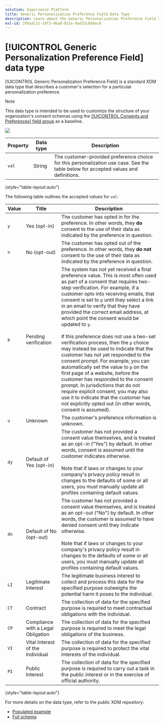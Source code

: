 ```yaml
---
solution: Experience Platform
title: Generic Personalization Preference Field Data Type
description: Learn about the Generic Personalization Preference Field XDM data type.
exl-id: 3f6a3c31-19f3-4bad-921e-9ad33c6b9ac9
---
```

# [!UICONTROL Generic Personalization Preference Field] data type

[!UICONTROL Generic Personalization Preference Field] is a standard XDM data type that describes a customer's selection for a particular personalization preference.

>[!NOTE]
>
>This data type is intended to be used to customize the structure of your organization's consent schemas using the [[!UICONTROL Consents and Preferences] field group](../field-groups/profile/consents.md) as a baseline.

![](../images/data-types/personalization-field.png)

| Property | Data type | Description |
| --- | --- | --- |
| `val` | String | The customer-provided preference choice for this personalization use case. See the table below for accepted values and definitions. |

{style="table-layout:auto"}

The following table outlines the accepted values for `val`:

| Value | Title|  Description |
| --- | --- | --- |
| `y` | Yes (opt-in) | The customer has opted in for the preference. In other words, they **do** consent to the use of their data as indicated by the preference in question. |
| `n` | No (opt-out) | The customer has opted out of the preference. In other words, they **do not** consent to the use of their data as indicated by the preference in question. |
| `p` | Pending verification  | The system has not yet received a final preference value. This is most often used as part of a consent that requires two-step verification. For example, if a customer opts into receiving emails, that consent is set to `p` until they select a link in an email to verify that they have provided the correct email address, at which point the consent would be updated to `y`.<br><br>If this preference does not use a two-set verification process, then the `p` choice may instead be used to indicate that the customer has not yet responded to the consent prompt. For example, you can automatically set the value to `p` on the first page of a website, before the customer has responded to the consent prompt. In jurisdictions that do not require explicit consent, you may also use it to indicate that the customer has not explicitly opted out (in other words, consent is assumed). |
| `u` | Unknown | The customer's preference information is unknown. |
| `dy` | Default of Yes (opt-in) | The customer has not provided a consent value themselves, and is treated as an opt-in ("Yes") by default. In other words, consent is assumed until the customer indicates otherwise.<br><br>Note that if laws or changes to your company's privacy policy result in changes to the defaults of some or all users, you must manually update all profiles containing default values. |
| `dn` | Default of No (opt-out) | The customer has not provided a consent value themselves, and is treated as an opt-out ("No") by default. In other words, the customer is assumed to have denied consent until they indicate otherwise.<br><br>Note that if laws or changes to your company's privacy policy result in changes to the defaults of some or all users, you must manually update all profiles containing default values. |
| `LI` | Legitimate Interest | The legitimate business interest to collect and process this data for the specified purpose outweighs the potential harm it poses to the individual. |
| `CT` | Contract | The collection of data for the specified purpose is required to meet contractual obligations with the individual. |
| `CP` | Compliance with a Legal Obligation | The collection of data for the specified purpose is required to meet the legal obligations of the business. |
| `VI` | Vital Interest of the Individual | The collection of data for the specified purpose is required to protect the vital interests of the individual. |
| `PI` | Public Interest | The collection of data for the specified purpose is required to carry out a task in the public interest or in the exercise of official authority. |

{style="table-layout:auto"}

For more details on the data type, refer to the public XDM repository:

* [Populated example](https://github.com/adobe/xdm/blob/master/components/datatypes/consent/personalization-field.example.1.json)
* [Full schema](https://github.com/adobe/xdm/blob/master/components/datatypes/consent/personalization-field.schema.json)
